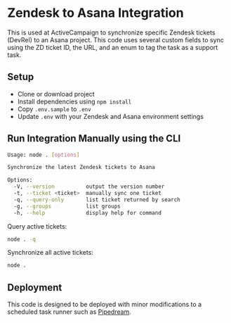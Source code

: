 # Zendesk to Asana Integration

This is used at ActiveCampaign to synchronize specific Zendesk tickets (DevRel) to an Asana project. This code uses several custom fields to sync using the ZD ticket ID, the URL, and an enum to tag the task as a support task.

## Setup

* Clone or download project
* Install dependencies using `npm install`
* Copy `.env.sample` to `.env`
* Update `.env` with your Zendesk and Asana environment settings

## Run Integration Manually using the CLI

```sh
Usage: node . [options]

Synchronize the latest Zendesk tickets to Asana

Options:
  -V, --version          output the version number
  -t, --ticket <ticket>  manually sync one ticket
  -q, --query-only       list ticket returned by search
  -g, --groups           list groups
  -h, --help             display help for command
```

Query active tickets:

```sh
node . -q
```

Synchronize all active tickets:

```sh
node .
```

## Deployment

This code is designed to be deployed with minor modifications to a scheduled task runner such as [Pipedream](https://pipedream.com/).

